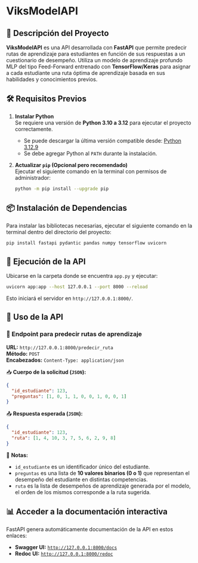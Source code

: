 # ViksModelAPI  

## 📌 Descripción del Proyecto  
**ViksModelAPI** es una API desarrollada con **FastAPI** que permite predecir rutas de aprendizaje para estudiantes en función de sus respuestas a un cuestionario de desempeño. Utiliza un modelo de aprendizaje profundo MLP del tipo Feed-Forward entrenado con **TensorFlow/Keras** para asignar a cada estudiante una ruta óptima de aprendizaje basada en sus habilidades y conocimientos previos.  

## 🛠️ Requisitos Previos  
1. **Instalar Python**  
   Se requiere una versión de **Python 3.10 a 3.12** para ejecutar el proyecto correctamente.  
   - Se puede descargar la última versión compatible desde: [Python 3.12.9](https://www.python.org/downloads/release/python-3129/)  
   - Se debe agregar Python al `PATH` durante la instalación.  

2. **Actualizar `pip` (Opcional pero recomendado)**  
   Ejecutar el siguiente comando en la terminal con permisos de administrador:  
   ```sh
   python -m pip install --upgrade pip
   ```

## 📦 Instalación de Dependencias  
Para instalar las bibliotecas necesarias, ejecutar el siguiente comando en la terminal dentro del directorio del proyecto:  
```sh
pip install fastapi pydantic pandas numpy tensorflow uvicorn
```

## 🚀 Ejecución de la API  
Ubicarse en la carpeta donde se encuentra `app.py` y ejecutar:  
```sh
uvicorn app:app --host 127.0.0.1 --port 8000 --reload
```
Esto iniciará el servidor en `http://127.0.0.1:8000/`.

## 📡 Uso de la API
### 🔹 Endpoint para predecir rutas de aprendizaje  
**URL:** `http://127.0.0.1:8000/predecir_ruta`  
**Método:** `POST`  
**Encabezados:** `Content-Type: application/json`  

📥 **Cuerpo de la solicitud (`JSON`):**  
```json
{
  "id_estudiante": 123,
  "preguntas": [1, 0, 1, 1, 0, 0, 1, 0, 0, 1]
}
```
📤 **Respuesta esperada (`JSON`):**  
```json
{
  "id_estudiante": 123,
  "ruta": [1, 4, 10, 3, 7, 5, 6, 2, 9, 8]
}
```
📌 **Notas:**  
- `id_estudiante` es un identificador único del estudiante.  
- `preguntas` es una lista de **10 valores binarios (0 o 1)** que representan el desempeño del estudiante en distintas competencias.  
- `ruta` es la lista de desempeños de aprendizaje generada por el modelo, el orden de los mismos corresponde a la ruta sugerida.  

## 📊 Acceder a la documentación interactiva  
FastAPI genera automáticamente documentación de la API en estos enlaces:  
- **Swagger UI:** [`http://127.0.0.1:8000/docs`](http://127.0.0.1:8000/docs)  
- **Redoc UI:** [`http://127.0.0.1:8000/redoc`](http://127.0.0.1:8000/redoc)
